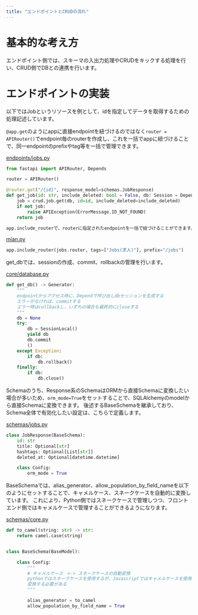 ```yaml
---
title: "エンドポイントとCRUDの流れ"
---
```


# 基本的な考え方

エンドポイント側では、スキーマの入出力処理やCRUDをキックする処理を行い、CRUD側でDBとの連携を行います。

# エンドポイントの実装

以下ではJobというリソースを例として、idを指定してデータを取得するための処理記述しています。


```@app.get```のようにappに直接endpointを紐づけるのではなく```router = APIRouter()```でendpoint毎のrouterを作成し、これを一括でappに紐づけることで、同一endpointのprefixやtag等を一括で管理できます。

[endpoints/jobs.py](https://github.com/takashi-yoneya/fastapi-template/blob/e1130d4f0437bbfe3bbd2211c832ac0f2107ff67/app/api/endpoints/jobs.py#L25)

```python
from fastapi import APIRouter, Depends

router = APIRouter()

@router.get("/{id}", response_model=schemas.JobResponse)
def get_job(id: str, include_deleted: bool = False, db: Session = Depends(get_db)) -> models.Job:
    job = crud.job.get(db, id=id, include_deleted=include_deleted)
    if not job:
        raise APIException(ErrorMessage.ID_NOT_FOUND)
    return job

app.include_routerで、routerに指定されたendpointを一括で紐づけることができます。

```
[mian.py](https://github.com/takashi-yoneya/fastapi-template/blob/e1130d4f0437bbfe3bbd2211c832ac0f2107ff67/app/main.py#L49)

```python
app.include_router(jobs.router, tags=["Jobs(求人)"], prefix="/jobs")
```

get_dbでは、sessionの作成、commit、rollbackの管理を行います。

[core/database.py](https://github.com/takashi-yoneya/fastapi-template/blob/e1130d4f0437bbfe3bbd2211c832ac0f2107ff67/app/core/database.py#L35)
```python
def get_db() -> Generator:
    """
    endpointからアクセス時に、Dependで呼び出しdbセッションを生成する
    エラーがなければ、commitする
    エラー時はrollbackし、いずれの場合も最終的にcloseする
    """
    db = None
    try:
        db = SessionLocal()
        yield db
        db.commit
        ()
    except Exception:
        if db:
            db.rollback()
    finally:
        if db:
            db.close()
```

Schemaのうち、Response系のSchemaはORMから直接Schemaに変換したい場合が多いため、```orm_mode=True```をセットすることで、SQLAlchemyのmodelから直接Schemaに変換できます。
後述するBaseSchemaを継承しており、Schema全体で有効化したい設定は、こちらで定義します。

[schemas/jobs.py](https://github.com/takashi-yoneya/fastapi-template/blob/e1130d4f0437bbfe3bbd2211c832ac0f2107ff67/app/schemas/job.py#L8)
```python
class JobResponse(BaseSchema):
    id: str
    title: Optional[str]
    hashtags: Optional[List[str]]
    deleted_at: Optional[datetime.datetime]

    class Config:
        orm_mode = True

```

BaseSchemaでは、alias_generator、allow_population_by_field_nameを以下のようにセットすることで、キャメルケース、スネークケースを自動的に変換しています。
これにより、Python側ではスネークケースで管理しつつ、フロントエンド側ではキャメルケースで管理することができるようになります。

[schemas/core.py](https://github.com/takashi-yoneya/fastapi-template/blob/e1130d4f0437bbfe3bbd2211c832ac0f2107ff67/app/schemas/core.py#L8)
```python
def to_camel(string: str) -> str:
    return camel.case(string)


class BaseSchema(BaseModel):

    class Config:
        """
        # キャメルケース　<-> スネークケースの自動変換
        pythonではスネークケースを使用するが、Javascriptではキャメルケースを使用する場合が多いため
        変換する必要がある
        """

        alias_generator = to_camel
        allow_population_by_field_name = True

```
